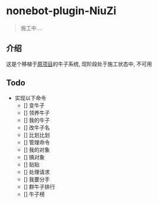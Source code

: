 # nonebot-plugin-NiuZi

> 施工中....

## 介绍

这是个移植于[原项目](https://github.com/Micalhl/NiuZi)的牛子系统, 现阶段处于施工状态中, 不可用

## Todo

- 实现以下命令
	- [] 变牛子
	- [] 领养牛子
	- [] 我的牛子
	- [] 改牛子名
	- [] 比划比划
	- [] 管理命令
	- [] 我的对象
	- [] 搞对象
	- [] 贴贴
	- [] 处理请求
	- [] 我要分手
	- [] 群牛子排行
	- [] 牛子榜



